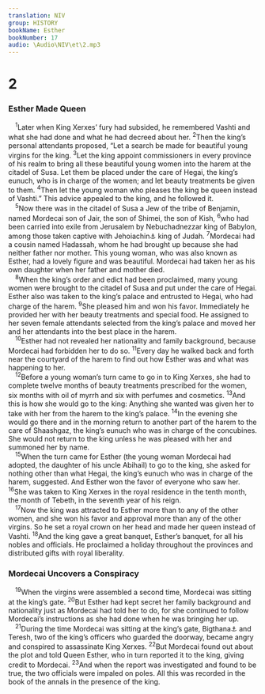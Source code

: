 ```yaml
---
translation: NIV
group: HISTORY
bookName: Esther 
bookNumber: 17
audio: \Audio\NIV\et\2.mp3
---
```


<div class="title"><h1>2</h1><h3>Esther Made Queen </h3></div>
<span class="verse et_2_1"> <sup>1</sup>Later when King Xerxes’ fury had subsided, he remembered Vashti and what she had done and what he had decreed about her. </span>
<span class="verse et_2_2"><sup>2</sup>Then the king’s personal attendants proposed, “Let a search be made for beautiful young virgins for the king. </span>
<span class="verse et_2_3"><sup>3</sup>Let the king appoint commissioners in every province of his realm to bring all these beautiful young women into the harem at the citadel of Susa. Let them be placed under the care of Hegai, the king’s eunuch, who is in charge of the women; and let beauty treatments be given to them. </span>
<span class="verse et_2_4"><sup>4</sup>Then let the young woman who pleases the king be queen instead of Vashti.” This advice appealed to the king, and he followed it. <br/></span>
<span class="verse et_2_5"> <sup>5</sup>Now there was in the citadel of Susa a Jew of the tribe of Benjamin, named Mordecai son of Jair, the son of Shimei, the son of Kish, </span>
<span class="verse et_2_6"><sup>6</sup>who had been carried into exile from Jerusalem by Nebuchadnezzar king of Babylon, among those taken captive with Jehoiachin<a data-toggle="tooltip" data-placement="bottom" title="Hebrew Jeconiah, a variant of Jehoiachin">⚓</a> king of Judah. </span>
<span class="verse et_2_7"><sup>7</sup>Mordecai had a cousin named Hadassah, whom he had brought up because she had neither father nor mother. This young woman, who was also known as Esther, had a lovely figure and was beautiful. Mordecai had taken her as his own daughter when her father and mother died. <br/></span>
<span class="verse et_2_8"> <sup>8</sup>When the king’s order and edict had been proclaimed, many young women were brought to the citadel of Susa and put under the care of Hegai. Esther also was taken to the king’s palace and entrusted to Hegai, who had charge of the harem. </span>
<span class="verse et_2_9"><sup>9</sup>She pleased him and won his favor. Immediately he provided her with her beauty treatments and special food. He assigned to her seven female attendants selected from the king’s palace and moved her and her attendants into the best place in the harem. <br/></span>
<span class="verse et_2_10"> <sup>10</sup>Esther had not revealed her nationality and family background, because Mordecai had forbidden her to do so. </span>
<span class="verse et_2_11"><sup>11</sup>Every day he walked back and forth near the courtyard of the harem to find out how Esther was and what was happening to her. <br/></span>
<span class="verse et_2_12"> <sup>12</sup>Before a young woman’s turn came to go in to King Xerxes, she had to complete twelve months of beauty treatments prescribed for the women, six months with oil of myrrh and six with perfumes and cosmetics. </span>
<span class="verse et_2_13"><sup>13</sup>And this is how she would go to the king: Anything she wanted was given her to take with her from the harem to the king’s palace. </span>
<span class="verse et_2_14"><sup>14</sup>In the evening she would go there and in the morning return to another part of the harem to the care of Shaashgaz, the king’s eunuch who was in charge of the concubines. She would not return to the king unless he was pleased with her and summoned her by name. <br/></span>
<span class="verse et_2_15"> <sup>15</sup>When the turn came for Esther (the young woman Mordecai had adopted, the daughter of his uncle Abihail) to go to the king, she asked for nothing other than what Hegai, the king’s eunuch who was in charge of the harem, suggested. And Esther won the favor of everyone who saw her. </span>
<span class="verse et_2_16"><sup>16</sup>She was taken to King Xerxes in the royal residence in the tenth month, the month of Tebeth, in the seventh year of his reign. <br/></span>
<span class="verse et_2_17"> <sup>17</sup>Now the king was attracted to Esther more than to any of the other women, and she won his favor and approval more than any of the other virgins. So he set a royal crown on her head and made her queen instead of Vashti. </span>
<span class="verse et_2_18"><sup>18</sup>And the king gave a great banquet, Esther’s banquet, for all his nobles and officials. He proclaimed a holiday throughout the provinces and distributed gifts with royal liberality. <br/></span>
<div class="title"><h3>Mordecai Uncovers a Conspiracy </h3></div>
<span class="verse et_2_19"> <sup>19</sup>When the virgins were assembled a second time, Mordecai was sitting at the king’s gate. </span>
<span class="verse et_2_20"><sup>20</sup>But Esther had kept secret her family background and nationality just as Mordecai had told her to do, for she continued to follow Mordecai’s instructions as she had done when he was bringing her up. <br/></span>
<span class="verse et_2_21"> <sup>21</sup>During the time Mordecai was sitting at the king’s gate, Bigthana<a data-toggle="tooltip" data-placement="bottom" title="Hebrew Bigthan, a variant of Bigthana">⚓</a> and Teresh, two of the king’s officers who guarded the doorway, became angry and conspired to assassinate King Xerxes. </span>
<span class="verse et_2_22"><sup>22</sup>But Mordecai found out about the plot and told Queen Esther, who in turn reported it to the king, giving credit to Mordecai. </span>
<span class="verse et_2_23"><sup>23</sup>And when the report was investigated and found to be true, the two officials were impaled on poles. All this was recorded in the book of the annals in the presence of the king. <br/></span>
